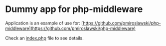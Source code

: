 # Dummy app for php-middleware

Application is an example of use for:
[https://github.com/pmiroslawski/php-middleware](https://github.com/pmiroslawski/php-middleware)

Check an [index.php](https://github.com/pmiroslawski/php-middleware-example/blob/master/index.php) file to see details.
 
